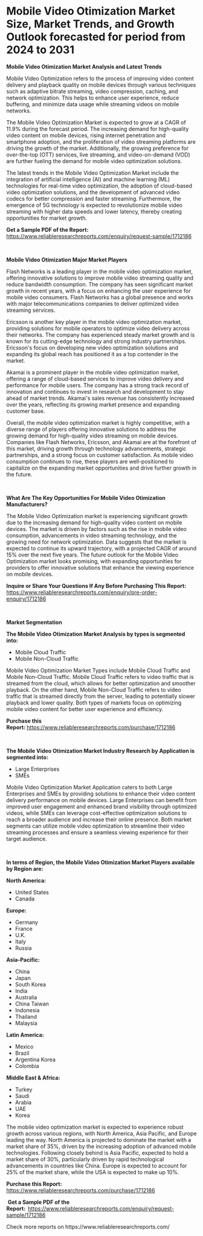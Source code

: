 <p><h1>Mobile Video Otimization Market Size, Market Trends, and Growth Outlook forecasted for period from 2024 to 2031</h1></p><p><strong>Mobile Video Otimization Market Analysis and Latest Trends</strong></p>
<p><p>Mobile Video Optimization refers to the process of improving video content delivery and playback quality on mobile devices through various techniques such as adaptive bitrate streaming, video compression, caching, and network optimization. This helps to enhance user experience, reduce buffering, and minimize data usage while streaming videos on mobile networks.</p><p>The Mobile Video Optimization Market is expected to grow at a CAGR of 11.9% during the forecast period. The increasing demand for high-quality video content on mobile devices, rising internet penetration and smartphone adoption, and the proliferation of video streaming platforms are driving the growth of the market. Additionally, the growing preference for over-the-top (OTT) services, live streaming, and video-on-demand (VOD) are further fueling the demand for mobile video optimization solutions.</p><p>The latest trends in the Mobile Video Optimization Market include the integration of artificial intelligence (AI) and machine learning (ML) technologies for real-time video optimization, the adoption of cloud-based video optimization solutions, and the development of advanced video codecs for better compression and faster streaming. Furthermore, the emergence of 5G technology is expected to revolutionize mobile video streaming with higher data speeds and lower latency, thereby creating opportunities for market growth.</p></p>
<p><strong>Get a Sample PDF of the Report:&nbsp;</strong> <a href="https://www.reliableresearchreports.com/enquiry/request-sample/1712186">https://www.reliableresearchreports.com/enquiry/request-sample/1712186</a></p>
<p>&nbsp;</p>
<p><strong>Mobile Video Otimization Major Market Players</strong></p>
<p><p>Flash Networks is a leading player in the mobile video optimization market, offering innovative solutions to improve mobile video streaming quality and reduce bandwidth consumption. The company has seen significant market growth in recent years, with a focus on enhancing the user experience for mobile video consumers. Flash Networks has a global presence and works with major telecommunications companies to deliver optimized video streaming services.</p><p>Ericsson is another key player in the mobile video optimization market, providing solutions for mobile operators to optimize video delivery across their networks. The company has experienced steady market growth and is known for its cutting-edge technology and strong industry partnerships. Ericsson's focus on developing new video optimization solutions and expanding its global reach has positioned it as a top contender in the market.</p><p>Akamai is a prominent player in the mobile video optimization market, offering a range of cloud-based services to improve video delivery and performance for mobile users. The company has a strong track record of innovation and continues to invest in research and development to stay ahead of market trends. Akamai's sales revenue has consistently increased over the years, reflecting its growing market presence and expanding customer base.</p><p>Overall, the mobile video optimization market is highly competitive, with a diverse range of players offering innovative solutions to address the growing demand for high-quality video streaming on mobile devices. Companies like Flash Networks, Ericsson, and Akamai are at the forefront of this market, driving growth through technology advancements, strategic partnerships, and a strong focus on customer satisfaction. As mobile video consumption continues to rise, these players are well-positioned to capitalize on the expanding market opportunities and drive further growth in the future.</p></p>
<p>&nbsp;</p>
<p><strong>What Are The Key Opportunities For Mobile Video Otimization Manufacturers?</strong></p>
<p><p>The Mobile Video Optimization market is experiencing significant growth due to the increasing demand for high-quality video content on mobile devices. The market is driven by factors such as the rise in mobile video consumption, advancements in video streaming technology, and the growing need for network optimization. Data suggests that the market is expected to continue its upward trajectory, with a projected CAGR of around 15% over the next five years. The future outlook for the Mobile Video Optimization market looks promising, with expanding opportunities for providers to offer innovative solutions that enhance the viewing experience on mobile devices.</p></p>
<p><strong>Inquire or Share Your Questions If Any Before Purchasing This Report:</strong> <a href="https://www.reliableresearchreports.com/enquiry/pre-order-enquiry/1712186">https://www.reliableresearchreports.com/enquiry/pre-order-enquiry/1712186</a></p>
<p>&nbsp;</p>
<p><strong>Market Segmentation</strong></p>
<p><strong>The Mobile Video Otimization Market Analysis by types is segmented into:</strong></p>
<p><ul><li>Mobile Cloud Traffic</li><li>Mobile Non-Cloud Traffic</li></ul></p>
<p><p>Mobile Video Optimization Market Types include Mobile Cloud Traffic and Mobile Non-Cloud Traffic. Mobile Cloud Traffic refers to video traffic that is streamed from the cloud, which allows for better optimization and smoother playback. On the other hand, Mobile Non-Cloud Traffic refers to video traffic that is streamed directly from the server, leading to potentially slower playback and lower quality. Both types of markets focus on optimizing mobile video content for better user experience and efficiency.</p></p>
<p><strong>Purchase this Report:&nbsp;</strong><a href="https://www.reliableresearchreports.com/purchase/1712186">https://www.reliableresearchreports.com/purchase/1712186</a></p>
<p>&nbsp;</p>
<p><strong>The Mobile Video Otimization Market Industry Research by Application is segmented into:</strong></p>
<p><ul><li>Large Enterprises</li><li>SMEs</li></ul></p>
<p><p>Mobile Video Optimization Market Application caters to both Large Enterprises and SMEs by providing solutions to enhance their video content delivery performance on mobile devices. Large Enterprises can benefit from improved user engagement and enhanced brand visibility through optimized videos, while SMEs can leverage cost-effective optimization solutions to reach a broader audience and increase their online presence. Both market segments can utilize mobile video optimization to streamline their video streaming processes and ensure a seamless viewing experience for their target audience.</p></p>
<p>&nbsp;</p>
<p><strong>In terms of Region, the Mobile Video Otimization Market Players available by Region are:</strong></p>
<p>
    <p> <strong> North America: </strong>
        <ul>
            <li>United States</li>
            <li>Canada</li>
        </ul>
        </p> 
    <p> <strong> Europe: </strong>
        <ul>
            <li>Germany</li>
            <li>France</li>
            <li>U.K.</li>
            <li>Italy</li>
            <li>Russia</li>
        </ul>
        </p> 
    <p> <strong> Asia-Pacific: </strong>
        <ul>
            <li>China</li>
            <li>Japan</li>
            <li>South Korea</li>
            <li>India</li>
            <li>Australia</li>
            <li>China Taiwan</li>
            <li>Indonesia</li>
            <li>Thailand</li>
            <li>Malaysia</li>
        </ul>
        </p> 
    <p> <strong> Latin America: </strong>
        <ul>
            <li>Mexico</li>
            <li>Brazil</li>
            <li>Argentina Korea</li>
            <li>Colombia</li>
        </ul>
        </p> 
    <p> <strong> Middle East & Africa: </strong>
        <ul>
            <li>Turkey</li>
            <li>Saudi</li>
            <li>Arabia</li>
            <li>UAE</li>
            <li>Korea</li>
        </ul>
    </p>
    </p>
<p><p>The mobile video optimization market is expected to experience robust growth across various regions, with North America, Asia Pacific, and Europe leading the way. North America is projected to dominate the market with a market share of 35%, driven by the increasing adoption of advanced mobile technologies. Following closely behind is Asia Pacific, expected to hold a market share of 30%, particularly driven by rapid technological advancements in countries like China. Europe is expected to account for 25% of the market share, while the USA is expected to make up 10%.</p></p>
<p><strong>Purchase this Report: </strong><a href="https://www.reliableresearchreports.com/purchase/1712186">https://www.reliableresearchreports.com/purchase/1712186</a></p>
<p>&nbsp;<strong>Get a Sample PDF of the Report:&nbsp;&nbsp;</strong><a href="https://www.reliableresearchreports.com/enquiry/request-sample/1712186">https://www.reliableresearchreports.com/enquiry/request-sample/1712186</a></p>
<p><strong></strong></p>
<p>Check more reports on https://www.reliableresearchreports.com/</p>